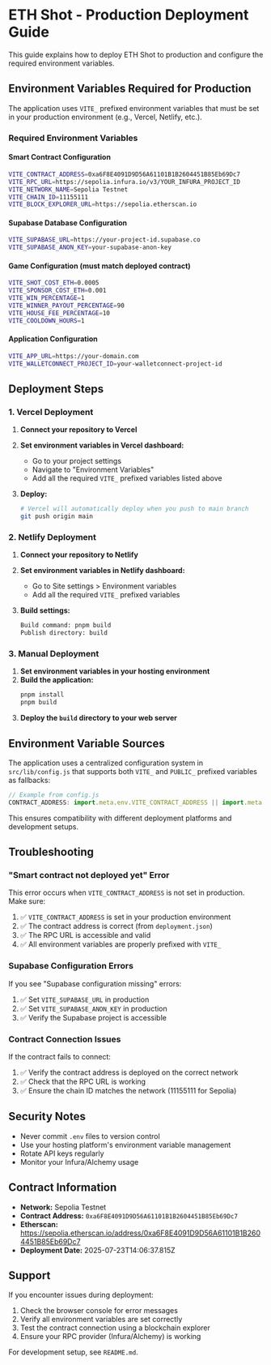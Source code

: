 # ETH Shot - Production Deployment Guide

This guide explains how to deploy ETH Shot to production and configure the required environment variables.

## Environment Variables Required for Production

The application uses `VITE_` prefixed environment variables that must be set in your production environment (e.g., Vercel, Netlify, etc.).

### Required Environment Variables

#### Smart Contract Configuration
```bash
VITE_CONTRACT_ADDRESS=0xa6F8E4091D9D56A61101B1B2604451B85Eb69Dc7
VITE_RPC_URL=https://sepolia.infura.io/v3/YOUR_INFURA_PROJECT_ID
VITE_NETWORK_NAME=Sepolia Testnet
VITE_CHAIN_ID=11155111
VITE_BLOCK_EXPLORER_URL=https://sepolia.etherscan.io
```

#### Supabase Database Configuration
```bash
VITE_SUPABASE_URL=https://your-project-id.supabase.co
VITE_SUPABASE_ANON_KEY=your-supabase-anon-key
```

#### Game Configuration (must match deployed contract)
```bash
VITE_SHOT_COST_ETH=0.0005
VITE_SPONSOR_COST_ETH=0.001
VITE_WIN_PERCENTAGE=1
VITE_WINNER_PAYOUT_PERCENTAGE=90
VITE_HOUSE_FEE_PERCENTAGE=10
VITE_COOLDOWN_HOURS=1
```

#### Application Configuration
```bash
VITE_APP_URL=https://your-domain.com
VITE_WALLETCONNECT_PROJECT_ID=your-walletconnect-project-id
```

## Deployment Steps

### 1. Vercel Deployment

1. **Connect your repository to Vercel**
2. **Set environment variables in Vercel dashboard:**
   - Go to your project settings
   - Navigate to "Environment Variables"
   - Add all the required `VITE_` prefixed variables listed above

3. **Deploy:**
   ```bash
   # Vercel will automatically deploy when you push to main branch
   git push origin main
   ```

### 2. Netlify Deployment

1. **Connect your repository to Netlify**
2. **Set environment variables in Netlify dashboard:**
   - Go to Site settings > Environment variables
   - Add all the required `VITE_` prefixed variables

3. **Build settings:**
   ```bash
   Build command: pnpm build
   Publish directory: build
   ```

### 3. Manual Deployment

1. **Set environment variables in your hosting environment**
2. **Build the application:**
   ```bash
   pnpm install
   pnpm build
   ```
3. **Deploy the `build` directory to your web server**

## Environment Variable Sources

The application uses a centralized configuration system in `src/lib/config.js` that supports both `VITE_` and `PUBLIC_` prefixed variables as fallbacks:

```javascript
// Example from config.js
CONTRACT_ADDRESS: import.meta.env.VITE_CONTRACT_ADDRESS || import.meta.env.PUBLIC_CONTRACT_ADDRESS || ''
```

This ensures compatibility with different deployment platforms and development setups.

## Troubleshooting

### "Smart contract not deployed yet" Error

This error occurs when `VITE_CONTRACT_ADDRESS` is not set in production. Make sure:

1. ✅ `VITE_CONTRACT_ADDRESS` is set in your production environment
2. ✅ The contract address is correct (from `deployment.json`)
3. ✅ The RPC URL is accessible and valid
4. ✅ All environment variables are properly prefixed with `VITE_`

### Supabase Configuration Errors

If you see "Supabase configuration missing" errors:

1. ✅ Set `VITE_SUPABASE_URL` in production
2. ✅ Set `VITE_SUPABASE_ANON_KEY` in production
3. ✅ Verify the Supabase project is accessible

### Contract Connection Issues

If the contract fails to connect:

1. ✅ Verify the contract address is deployed on the correct network
2. ✅ Check that the RPC URL is working
3. ✅ Ensure the chain ID matches the network (11155111 for Sepolia)

## Security Notes

- Never commit `.env` files to version control
- Use your hosting platform's environment variable management
- Rotate API keys regularly
- Monitor your Infura/Alchemy usage

## Contract Information

- **Network:** Sepolia Testnet
- **Contract Address:** `0xa6F8E4091D9D56A61101B1B2604451B85Eb69Dc7`
- **Etherscan:** https://sepolia.etherscan.io/address/0xa6F8E4091D9D56A61101B1B2604451B85Eb69Dc7
- **Deployment Date:** 2025-07-23T14:06:37.815Z

## Support

If you encounter issues during deployment:

1. Check the browser console for error messages
2. Verify all environment variables are set correctly
3. Test the contract connection using a blockchain explorer
4. Ensure your RPC provider (Infura/Alchemy) is working

For development setup, see `README.md`.